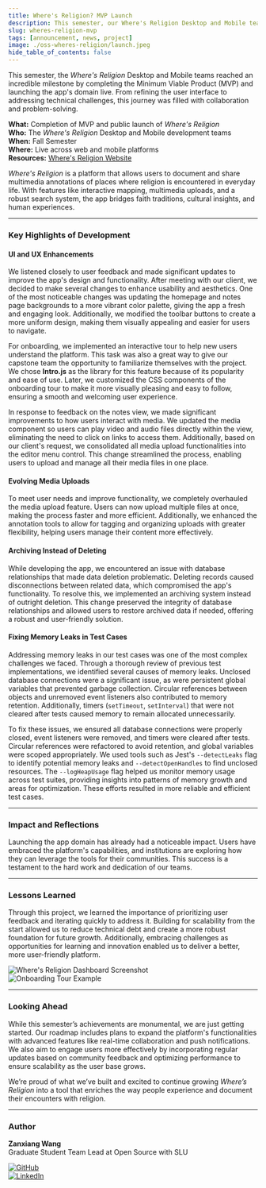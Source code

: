 ```yaml
---
title: Where's Religion? MVP Launch
description: This semester, our Where's Religion Desktop and Mobile teams achieved a major milestone by completing the MVP and launching the app domain live, overcoming challenges and refining the user experience.
slug: wheres-religion-mvp
tags: [announcement, news, project]
image: ./oss-wheres-religion/launch.jpeg
hide_table_of_contents: false
---
```


This semester, the *Where's Religion* Desktop and Mobile teams reached an incredible milestone by completing the Minimum Viable Product (MVP) and launching the app's domain live. From refining the user interface to addressing technical challenges, this journey was filled with collaboration and problem-solving.

<!--truncate-->

**What:** Completion of MVP and public launch of *Where's Religion*  
**Who:** The *Where's Religion* Desktop and Mobile development teams  
**When:** Fall Semester  
**Where:** Live across web and mobile platforms  
**Resources:** [Where's Religion Website](https://wheresreligion.org)

*Where's Religion* is a platform that allows users to document and share multimedia annotations of places where religion is encountered in everyday life. With features like interactive mapping, multimedia uploads, and a robust search system, the app bridges faith traditions, cultural insights, and human experiences.

---

### **Key Highlights of Development**

#### **UI and UX Enhancements**

We listened closely to user feedback and made significant updates to improve the app's design and functionality. After meeting with our client, we decided to make several changes to enhance usability and aesthetics. One of the most noticeable changes was updating the homepage and notes page backgrounds to a more vibrant color palette, giving the app a fresh and engaging look. Additionally, we modified the toolbar buttons to create a more uniform design, making them visually appealing and easier for users to navigate.

For onboarding, we implemented an interactive tour to help new users understand the platform. This task was also a great way to give our capstone team the opportunity to familiarize themselves with the project. We chose **Intro.js** as the library for this feature because of its popularity and ease of use. Later, we customized the CSS components of the onboarding tour to make it more visually pleasing and easy to follow, ensuring a smooth and welcoming user experience.

In response to feedback on the notes view, we made significant improvements to how users interact with media. We updated the media component so users can play video and audio files directly within the view, eliminating the need to click on links to access them. Additionally, based on our client's request, we consolidated all media upload functionalities into the editor menu control. This change streamlined the process, enabling users to upload and manage all their media files in one place.

#### **Evolving Media Uploads**

To meet user needs and improve functionality, we completely overhauled the media upload feature. Users can now upload multiple files at once, making the process faster and more efficient. Additionally, we enhanced the annotation tools to allow for tagging and organizing uploads with greater flexibility, helping users manage their content more effectively.

#### **Archiving Instead of Deleting**

While developing the app, we encountered an issue with database relationships that made data deletion problematic. Deleting records caused disconnections between related data, which compromised the app's functionality. To resolve this, we implemented an archiving system instead of outright deletion. This change preserved the integrity of database relationships and allowed users to restore archived data if needed, offering a robust and user-friendly solution.

#### **Fixing Memory Leaks in Test Cases**

Addressing memory leaks in our test cases was one of the most complex challenges we faced. Through a thorough review of previous test implementations, we identified several causes of memory leaks. Unclosed database connections were a significant issue, as were persistent global variables that prevented garbage collection. Circular references between objects and unremoved event listeners also contributed to memory retention. Additionally, timers (`setTimeout`, `setInterval`) that were not cleared after tests caused memory to remain allocated unnecessarily.

To fix these issues, we ensured all database connections were properly closed, event listeners were removed, and timers were cleared after tests. Circular references were refactored to avoid retention, and global variables were scoped appropriately. We used tools such as Jest's `--detectLeaks` flag to identify potential memory leaks and `--detectOpenHandles` to find unclosed resources. The `--logHeapUsage` flag helped us monitor memory usage across test suites, providing insights into patterns of memory growth and areas for optimization. These efforts resulted in more reliable and efficient test cases.

---

### **Impact and Reflections**

Launching the app domain has already had a noticeable impact. Users have embraced the platform's capabilities, and institutions are exploring how they can leverage the tools for their communities. This success is a testament to the hard work and dedication of our teams.

---

### **Lessons Learned**

Through this project, we learned the importance of prioritizing user feedback and iterating quickly to address it. Building for scalability from the start allowed us to reduce technical debt and create a more robust foundation for future growth. Additionally, embracing challenges as opportunities for learning and innovation enabled us to deliver a better, more user-friendly platform.

![Where's Religion Dashboard Screenshot](./oss-wheres-religion/dashboard.png)  
![Onboarding Tour Example](./oss-wheres-religion/onboarding.png)

---

### **Looking Ahead**

While this semester’s achievements are monumental, we are just getting started. Our roadmap includes plans to expand the platform's functionalities with advanced features like real-time collaboration and push notifications. We also aim to engage users more effectively by incorporating regular updates based on community feedback and optimizing performance to ensure scalability as the user base grows.

We’re proud of what we’ve built and excited to continue growing *Where’s Religion* into a tool that enriches the way people experience and document their encounters with religion.

---

### Author

**Zanxiang Wang**  
Graduate Student Team Lead at Open Source with SLU  

[![GitHub](/img/github.svg)](https://github.com/BaloneyBoy97)  
[![LinkedIn](/img/linkedin.svg)](https://www.linkedin.com/in/zanxiang-wang-352b112a0/)
